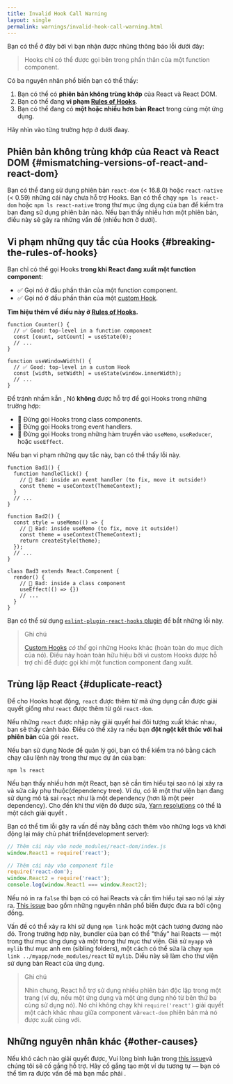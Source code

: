 ```yaml
---
title: Invalid Hook Call Warning
layout: single
permalink: warnings/invalid-hook-call-warning.html
---
```


 Bạn có thể ở đây bởi vì bạn nhận được nhũng thông báo lỗi dưới đây:

 > Hooks chỉ có thể được gọi bên trong phần thân của một function component.

Có ba nguyên nhân phổ biến bạn có thể thấy:
1. Bạn có thể có **phiên bản không trùng khớp** của React và React DOM.
2. Bạn có thể đang **vi phạm [Rules of Hooks](/docs/hooks-rules.html)**.
3. Bạn có thể đang có **một hoặc nhiều hơn bản React** trong cùng một ứng dụng.

Hãy nhìn vào từng trường hợp ở dưới đaay.

## Phiên bản không trùng khớp của React và React DOM {#mismatching-versions-of-react-and-react-dom}

Bạn có thể đang sử dụng phiên bản `react-dom` (< 16.8.0) hoặc `react-native` (< 0.59) những cái này chưa hỗ trợ Hooks. Bạn có thể chạy `npm ls react-dom` hoặc `npm ls react-native` trong thư mục ứng dụng của bạn để kiểm tra bạn đang sử dụng phiên bản nào. Nếu bạn thấy nhiều hơn một phiên bản, điều này sẽ gây ra những vấn đề (nhiều hơn ở dưới).

## Vi phạm những quy tắc của Hooks {#breaking-the-rules-of-hooks}

Bạn chỉ có thể gọi Hooks **trong khi React đang xuất một function component**:

* ✅ Gọi nó ở đầu phần thân của một function component.
* ✅ Gọi nó ở đầu phần thân của một [custom Hook](/docs/hooks-custom.html).

**Tìm hiệu thêm về điều này ở [Rules of Hooks](/docs/hooks-rules.html).**

```js{2-3,8-9}
function Counter() {
  // ✅ Good: top-level in a function component
  const [count, setCount] = useState(0);
  // ...
}

function useWindowWidth() {
  // ✅ Good: top-level in a custom Hook
  const [width, setWidth] = useState(window.innerWidth);
  // ...
}
```

Để tránh nhầm kẫn , Nó **không** được hỗ trợ để gọi Hooks trong những trường hợp:

* 🔴 Đừng gọi Hooks trong class components.
* 🔴 Đừng gọi Hooks trong event handlers.
* 🔴 Đừng gọi Hooks trong những hàm truyền vào `useMemo`, `useReducer`, hoặc `useEffect`.

Nếu bạn vi phạm những quy tắc này, bạn có thể thấy lỗi này.

```js{3-4,11-12,20-21}
function Bad1() {
  function handleClick() {
    // 🔴 Bad: inside an event handler (to fix, move it outside!)
    const theme = useContext(ThemeContext);
  }
  // ...
}

function Bad2() {
  const style = useMemo(() => {
    // 🔴 Bad: inside useMemo (to fix, move it outside!)
    const theme = useContext(ThemeContext);
    return createStyle(theme);
  });
  // ...
}

class Bad3 extends React.Component {
  render() {
    // 🔴 Bad: inside a class component
    useEffect(() => {})
    // ...
  }
}
```

Bạn có thể sử dụng [`eslint-plugin-react-hooks` plugin](https://www.npmjs.com/package/eslint-plugin-react-hooks) để bắt những lỗi này.

>Ghi chú
>
>[Custom Hooks](/docs/hooks-custom.html) *có thể* gọi những Hooks khác (hoàn toàn do mục đích của nó). Điều này hoàn toàn hữu hiệu bởi vì custom Hooks được hỗ trợ chỉ để được gọi khi một function component đang xuất.


## Trùng lặp React {#duplicate-react}

Để cho Hooks hoạt động,  `react` được thêm từ mã ứng dụng cần được giải quyết giống như `react` được thêm từ gói `react-dom`.

Nếu những `react` được nhập này giải quyết hai đôi tượng xuất khác nhau, bạn sẽ thấy cảnh báo. Điều có thể xảy ra nếu bạn **đột ngột kết thúc với hai phiên bản** của gói `react`.

Nếu bạn sử dụng Node để quản lý gói, bạn có thể kiểm tra nó bằng cách chạy câu lệnh này trong thư mục dự án của bạn:

    npm ls react

Nếu bạn thấy nhiều hơn một React, bạn sẽ cần tìm hiểu tại sao nó lại xảy ra và sửa cây phụ thuộc(dependency tree). Ví dụ, có lẽ một thư viện bạn đang sử dụng mô tả sai `react` như là một dependency (hơn là một peer dependency). Cho đến khi thư viện đó được sửa, [Yarn resolutions](https://yarnpkg.com/lang/en/docs/selective-version-resolutions/) có thể là một cách giải quyết .

Bạn có thể tìm lỗi gây ra vấn đề này bằng cách thêm vào những logs và khởi động lại máy chủ phát triển(development server):

```js
// Thêm cái này vào node_modules/react-dom/index.js
window.React1 = require('react');

// Thêm cái này vào component file
require('react-dom');
window.React2 = require('react');
console.log(window.React1 === window.React2);
```

Nếu nó in ra `false` thì bạn có có hai  Reacts và cần tìm hiểu tại sao nó lại xảy ra. [This issue](https://github.com/facebook/react/issues/13991) bao gồm những nguyên nhân phổ biến được đưa ra bởi cộng đồng.

Vấn đề có thể xảy ra khi sử dụng `npm link` hoặc một cách tương đương nào đó. Trong trường hợp này, bundler của bạn có thể "thấy" hai Reacts — một trong thư mục ứng dụng và một trong thư mục thư viện. Giả sử `myapp` và `mylib` thư mục anh em (sibling folders), một cách có thể sửa là chạy  `npm link ../myapp/node_modules/react` từ `mylib`. Diều này sẽ làm cho thư viện sử dụng bản React của ứng dụng.

>Ghi chú
>
>Nhìn chung, React hỗ trợ sử dụng nhiều phiên bản độc lập trong một trang (ví dụ, nếu một ứng dụng và một ứng dụng nhỏ từ bên thứ ba cùng sử dụng nó). Nó chỉ không chạy khi `require('react')` giải quyết một cách khác nhau giữa component và`react-dom` phiên bản mà nó được xuất cùng với.

## Những nguyên nhân khác {#other-causes}

Nếu khó cách nào giải quyết được, Vui lòng bình luận trong [this issue](https://github.com/facebook/react/issues/13991)và chúng tôi sẽ cố gắng hỗ trợ. Hãy cố gắng tạo một ví dụ tương tự — bạn có thể tìm ra được vấn đề mà bạn mắc phải .

